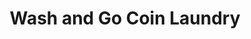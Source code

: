 ---
title: "Wash and Go Coin Laundry"
url: /cagayan-de-oro-city/wash-and-go-coin-laundry/
shop: Wäscherei
---